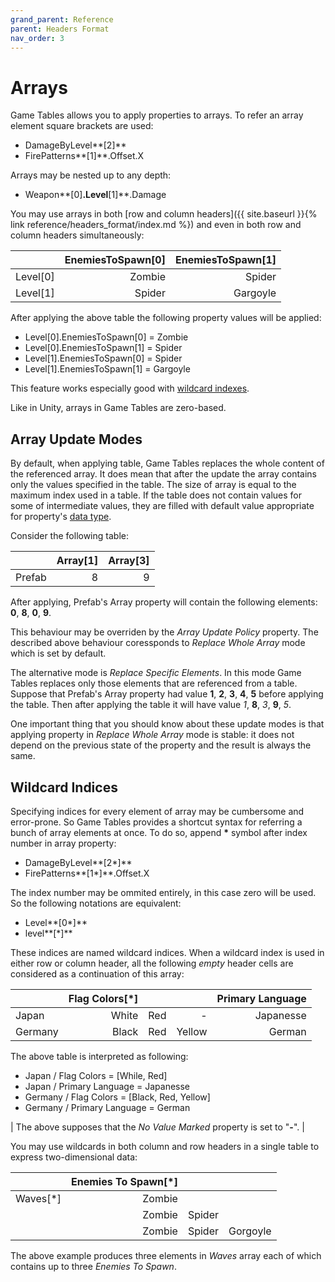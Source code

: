```yaml
---
grand_parent: Reference
parent: Headers Format
nav_order: 3
---
```

# Arrays

Game Tables allows you to apply properties to arrays. To refer an array element square brackets are used:

- DamageByLevel**[2]**
- FirePatterns**[1]**.Offset.X

Arrays may be nested up to any depth:

- Weapon**[0]**.Level**[1]**.Damage

You may use arrays in both [row and column headers]({{ site.baseurl }}{% link reference/headers_format/index.md %}) and even in both row and column headers simultaneously:

|             | EnemiesToSpawn[0]  | EnemiesToSpawn[1]   |
|:------------|-------------------:|--------------------:|
| Level[0]    |             Zombie |              Spider |
| Level[1]    |             Spider |            Gargoyle |

After applying the above table the following property values will be applied:

- Level[0].EnemiesToSpawn[0] = Zombie
- Level[0].EnemiesToSpawn[1] = Spider
- Level[1].EnemiesToSpawn[0] = Spider
- Level[1].EnemiesToSpawn[1] = Gargoyle

This feature works especially good with [wildcard indexes](#wildcard-indexes).

Like in Unity, arrays in Game Tables are zero-based.

## Array Update Modes

By default, when applying table, Game Tables replaces the whole content of the referenced array. It does mean that after the update the array contains only the values specified in the table. The size of array is equal to the maximum index used in a table. If the table does not contain values for some of intermediate values, they are filled with default value appropriate for property's [data type]().

Consider the following table:

|          | Array[1] | Array[3] |
|:---------|---------:|---------:|
| Prefab   | 8        | 9        |

After applying, Prefab's Array property will contain the following elements: **0**, **8**, **0**, **9**. 

This behaviour may be overriden by the *Array Update Policy* property. The described above behaviour coressponds to *Replace Whole Array* mode which is set by default.

The alternative mode is *Replace Specific Elements*. In this mode Game Tables replaces only those elements that are referenced from a table. Suppose that Prefab's Array property had value **1**, **2**, **3**, **4**, **5** before applying the table. Then after applying the table it will have value *1*, **8**, *3*, **9**, *5*.

One important thing that you should know about these update modes is that applying property in *Replace Whole Array* mode is stable: it does not depend on the previous state of the property and the result is always the same.

## Wildcard Indices

Specifying indices for every element of array may be cumbersome and error-prone. So Game Tables provides a shortcut syntax for referring a bunch of array elements at once. To do so, append **\*** symbol after index number in array property:

- DamageByLevel**[2*]**
- FirePatterns**[1*]**.Offset.X

The index number may be ommited entirely, in this case zero will be used. So the following notations are equivalent:

- Level**[0*]**
- level**[*]**

These indices are named wildcard indices. When a wildcard index is used in either row or column header, all the following *empty* header cells are considered as a continuation of this array:

|          | Flag Colors[*] |           |        | Primary Language |
|:---------|---------------:|----------:|-------:|-----------------:|
| Japan    | White          | Red       |      - | Japanesse        |
| Germany  | Black          | Red       | Yellow | German           |

The above table is interpreted as following:

- Japan / Flag Colors = [While, Red]
- Japan / Primary Language = Japanesse
- Germany / Flag Colors = [Black, Red, Yellow]
- Germany / Primary Language = German

| The above supposes that the *No Value Marked* property is set to  "**-**". |

You may use wildcards in both column and row headers in a single table to express two-dimensional data:

|           | Enemies To Spawn[*] |           |          |
|:----------|--------------------:|----------:|---------:|
| Waves[*]  | Zombie              |           |          |
|           | Zombie              | Spider    |          |
|           | Zombie              | Spider    | Gorgoyle |

The above example produces three elements in *Waves* array each of which contains up to three *Enemies To Spawn*.